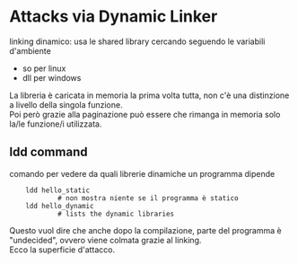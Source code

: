 # Attacks via Dynamic Linker
linking dinamico: usa le shared library cercando seguendo le variabili d'ambiente
 * so per linux
 * dll per windows

La libreria è caricata in memoria la prima volta tutta, non c'è una distinzione a livello della singola funzione.<br>
Poi però grazie alla paginazione può essere che rimanga in memoria solo la/le funzione/i utilizzata.

## ldd command
comando per vedere da quali librerie dinamiche un programma dipende	
```	
	ldd hello_static
			# non mostra niente se il programma è statico
	ldd hello_dynamic
			# lists the dynamic libraries
```

Questo vuol dire che anche dopo la compilazione, parte del programma è "undecided", ovvero viene colmata grazie al linking.<br>
Ecco la superficie d'attacco.